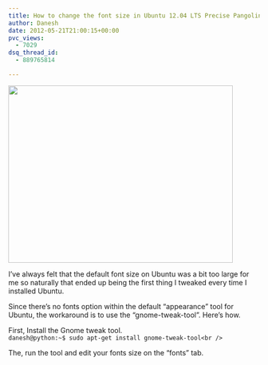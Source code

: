 ```yaml
---
title: How to change the font size in Ubuntu 12.04 LTS Precise Pangolin
author: Danesh
date: 2012-05-21T21:00:15+00:00
pvc_views:
  - 7029
dsq_thread_id:
  - 889765814

---
```

<a href="/posts/how-to-change-the-font-size-in-ubuntu-12-04-lts-precise-pangolin/gnome-tweak-tool-fonts-2012-05-21/" rel="attachment wp-att-2490"><img loading="lazy" class="alignnone size-medium wp-image-2490" title="Gnome-Tweak-Tool-Fonts-2012-05-21" src="/wp-content/uploads/2012/05/Gnome-Tweak-Tool-Fonts-2012-05-21-450x356.png" alt="" width="450" height="356" srcset="/wp-content/uploads/2012/05/Gnome-Tweak-Tool-Fonts-2012-05-21-450x356.png 450w, /wp-content/uploads/2012/05/Gnome-Tweak-Tool-Fonts-2012-05-21.png 642w" sizes="(max-width: 450px) 100vw, 450px" /></a>

I&#8217;ve always felt that the default font size on Ubuntu was a bit too large for me so naturally that ended up being the first thing I tweaked every time I installed Ubuntu.

Since there&#8217;s no fonts option within the default &#8220;appearance&#8221; tool for Ubuntu, the workaround is to use the &#8220;gnome-tweak-tool&#8221;. Here&#8217;s how.

First, Install the Gnome tweak tool.  
`danesh@python:~$ sudo apt-get install gnome-tweak-tool<br />
` 

The, run the tool and edit your fonts size on the &#8220;fonts&#8221; tab.